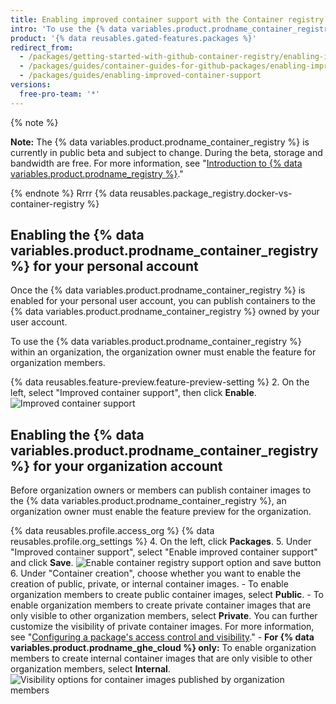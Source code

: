 ```yaml
---
title: Enabling improved container support with the Container registry
intro: 'To use the {% data variables.product.prodname_container_registry %}, you must enable it for your user or organization account.'
product: '{% data reusables.gated-features.packages %}'
redirect_from:
  - /packages/getting-started-with-github-container-registry/enabling-improved-container-support
  - /packages/guides/container-guides-for-github-packages/enabling-improved-container-support
  - /packages/guides/enabling-improved-container-support
versions:
  free-pro-team: '*'
---
```


{% note %}

**Note:** The {% data variables.product.prodname_container_registry %} is currently in public beta and subject to change. During the beta, storage and bandwidth are free. For more information, see "[Introduction to {% data variables.product.prodname_registry %}](/packages/learn-github-packages/introduction-to-github-packages)."

{% endnote %}
Rrrr
{% data reusables.package_registry.docker-vs-container-registry %}

## Enabling the {% data variables.product.prodname_container_registry %} for your personal account

Once the {% data variables.product.prodname_container_registry %} is enabled for your personal user account, you can publish containers to the {% data variables.product.prodname_container_registry %} owned by your user account.

To use the {% data variables.product.prodname_container_registry %} within an organization, the organization owner must enable the feature for organization members.

{% data reusables.feature-preview.feature-preview-setting  %}
2. On the left, select "Improved container support", then click **Enable**.
    ![Improved container support](/assets/images/help/settings/improved-container-support.png)

## Enabling the {% data variables.product.prodname_container_registry %} for your organization account

Before organization owners or members can publish container images to the {% data variables.product.prodname_container_registry %}, an organization owner must enable the feature preview for the organization.

{% data reusables.profile.access_org %}
{% data reusables.profile.org_settings %}
4. On the left, click **Packages**.
5. Under "Improved container support", select "Enable improved container support" and click **Save**.
  ![Enable container registry support option and save button](/assets/images/help/package-registry/enable-improved-container-support-for-orgs.png)
6. Under "Container creation", choose whether you want to enable the creation of public, private, or internal container images.
    - To enable organization members to create public container images, select **Public**.
    - To enable organization members to create private container images that are only visible to other organization members, select **Private**. You can further customize the visibility of private container images. For more information, see "[Configuring a package's access control and visibility](/packages/learn-github-packages/configuring-a-packages-access-control-and-visibility)."
    - **For {% data variables.product.prodname_ghe_cloud %} only:** To enable organization members to create internal container images that are only visible to other organization members, select **Internal**.
    ![Visibility options for container images published by organization members](/assets/images/help/package-registry/container-creation-org-settings.png)
